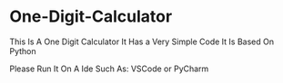# One-Digit-Calculator
This Is A One Digit Calculator It Has a Very Simple Code
It Is Based On Python


Please Run It On A Ide Such As: VSCode or PyCharm 
